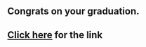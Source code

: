 ## Congrats on your graduation.

## [Click here](https://www.instagram.com/a/r/?effect_id=283538126216964) for the link
